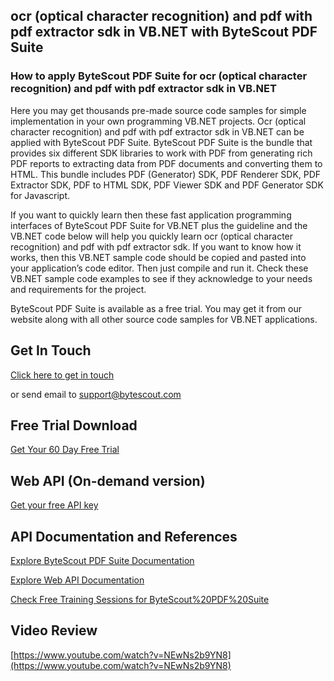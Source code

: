 ## ocr (optical character recognition) and pdf with pdf extractor sdk in VB.NET with ByteScout PDF Suite

### How to apply ByteScout PDF Suite for ocr (optical character recognition) and pdf with pdf extractor sdk in VB.NET

Here you may get thousands pre-made source code samples for simple implementation in your own programming VB.NET projects. Ocr (optical character recognition) and pdf with pdf extractor sdk in VB.NET can be applied with ByteScout PDF Suite. ByteScout PDF Suite is the bundle that provides six different SDK libraries to work with PDF from generating rich PDF reports to extracting data from PDF documents and converting them to HTML. This bundle includes PDF (Generator) SDK, PDF Renderer SDK, PDF Extractor SDK, PDF to HTML SDK, PDF Viewer SDK and PDF Generator SDK for Javascript.

If you want to quickly learn then these fast application programming interfaces of ByteScout PDF Suite for VB.NET plus the guideline and the VB.NET code below will help you quickly learn ocr (optical character recognition) and pdf with pdf extractor sdk. If you want to know how it works, then this VB.NET sample code should be copied and pasted into your application’s code editor. Then just compile and run it. Check these VB.NET sample code examples to see if they acknowledge to your needs and requirements for the project.

ByteScout PDF Suite is available as a free trial. You may get it from our website along with all other source code samples for VB.NET applications.

## Get In Touch

[Click here to get in touch](https://bytescout.zendesk.com/hc/en-us/requests/new?subject=ByteScout%20PDF%20Suite%20Question)

or send email to [support@bytescout.com](mailto:support@bytescout.com?subject=ByteScout%20PDF%20Suite%20Question) 

## Free Trial Download

[Get Your 60 Day Free Trial](https://bytescout.com/download/web-installer?utm_source=github-readme)

## Web API (On-demand version)

[Get your free API key](https://pdf.co/documentation/api?utm_source=github-readme)

## API Documentation and References

[Explore ByteScout PDF Suite Documentation](https://bytescout.com/documentation/index.html?utm_source=github-readme)

[Explore Web API Documentation](https://pdf.co/documentation/api?utm_source=github-readme)

[Check Free Training Sessions for ByteScout%20PDF%20Suite](https://academy.bytescout.com/)

## Video Review

[https://www.youtube.com/watch?v=NEwNs2b9YN8](https://www.youtube.com/watch?v=NEwNs2b9YN8)